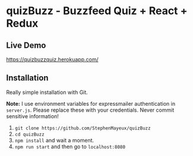 # quizBuzz - Buzzfeed Quiz + React + Redux

## Live Demo

https://quizbuzzquiz.herokuapp.com/

## Installation

Really simple installation with Git.

**Note:** I use environment variables for expressmailer authentication in `server.js`. Please replace these with your credentials. Never commit sensitive information!

1. `git clone https://github.com/StephenMayeux/quizBuzz`
2. `cd quizBuzz`
3. `npm install` and wait a moment.
4. `npm run start` and then go to `localhost:8080`
